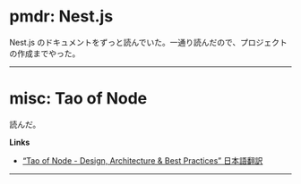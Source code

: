 # pmdr: Nest.js

Nest.js のドキュメントをずっと読んでいた。一通り読んだので、プロジェクトの作成までやった。

---

# misc: Tao of Node

読んだ。

**Links**

- [“Tao of Node \- Design, Architecture & Best Practices” 日本語翻訳](https://jqk.life/tao-of-node-japanese#heading-tao-of-node-design-architecture-andamp-best-practices)

---
